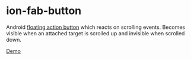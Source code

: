 ion-fab-button
===================

Android [floating action button](http://www.google.com/design/spec/components/buttons.html#buttons-floating-action-button) which reacts on scrolling events. Becomes visible when an attached target is scrolled up and invisible when scrolled down.

[Demo](http://codepen.io/hafizbilal112/pen/zxWJGd)
